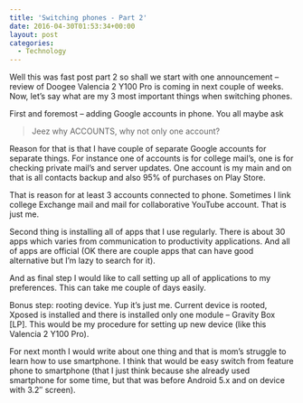 ```yaml
---
title: 'Switching phones - Part 2'
date: 2016-04-30T01:53:34+00:00
layout: post
categories:
  - Technology
---
```

Well this was fast post part 2 so shall we start with one announcement – review of Doogee Valencia 2 Y100 Pro is coming in next couple of weeks. Now, let’s say what are my 3 most important things when switching phones.

First and foremost – adding Google accounts in phone. You all maybe ask

> Jeez why ACCOUNTS, why not only one account?

Reason for that is that I have couple of separate Google accounts for separate things. For instance one of accounts is for college mail’s, one is for checking private mail’s and server updates. One account is my main and on that is all contacts backup and also 95% of purchases on Play Store.

That is reason for at least 3 accounts connected to phone. Sometimes I link college Exchange mail and mail for collaborative YouTube account. That is just me.

Second thing is installing all of apps that I use regularly. There is about 30 apps which varies from communication to productivity applications. And all of apps are official (OK there are couple apps that can have good alternative but I’m lazy to search for it).

And as final step I would like to call setting up all of applications to my preferences. This can take me couple of days easily.

Bonus step: rooting device. Yup it’s just me. Current device is rooted, Xposed is installed and there is installed only one module – Gravity Box [LP].
This would be my procedure for setting up new device (like this Valencia 2 Y100 Pro).

For next month I would write about one thing and that is mom’s struggle to learn how to use smartphone. I think that would be easy switch from feature phone to smartphone (that I just think because she already used smartphone for some time, but that was before Android 5.x and on device with 3.2″ screen).